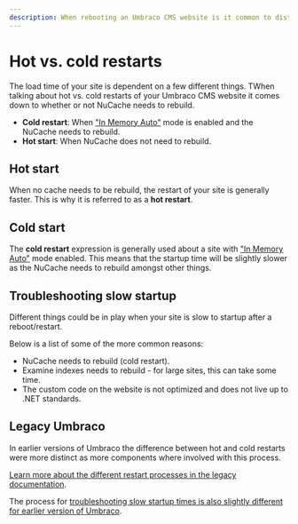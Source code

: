 ```yaml
---
description: When rebooting an Umbraco CMS website is it common to distinguish between hot and cold restarts dependent on your setup.
---
```


# Hot vs. cold restarts

The load time of your site is dependent on a few different things. TWhen talking about hot vs. cold restarts of your Umbraco CMS website it comes down to whether or not NuCache needs to rebuild.

* **Cold restart**: When ["In Memory Auto"](../templating/modelsbuilder/builder-modes.md#in-memory) mode is enabled and the NuCache needs to rebuild.
* **Hot start**: When NuCache does not need to rebuild.

## Hot start

When no cache needs to be rebuild, the restart of your site is generally faster. This is why it is referred to as a **hot restart**.

## Cold start

The **cold restart** expression is generally used about a site with ["In Memory Auto"](../templating/modelsbuilder/builder-modes.md#in-memory) mode enabled. This means that the startup time will be slightly slower as the NuCache needs to rebuild amongst other things.

## Troubleshooting slow startup

Different things could be in play when your site is slow to startup after a reboot/restart.

Below is a list of some of the more common reasons:

* NuCache needs to rebuild (cold restart).
* Examine indexes needs to rebuild - for large sites, this can take some time.
* The custom code on the website is not optimized and does not live up to .NET standards.

## Legacy Umbraco

In earlier versions of Umbraco the difference between hot and cold restarts were more distinct as more components where involved with this process.

[Learn more about the different restart processes in the legacy documentation](https://our.umbraco.com/documentation/Reference/Events/Hot-vs-Cold-restarts).

The process for [troubleshooting slow startup times is also slightly different for earlier version of Umbraco](https://our.umbraco.com/documentation/Reference/Events/Troubleshooting-Slow-Startup).

